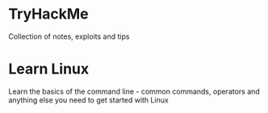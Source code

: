 # TryHackMe
Collection of notes, exploits and tips

# Learn Linux
Learn the basics of the command line - common commands, operators and anything else you need to get started with Linux